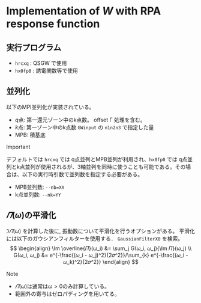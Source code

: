 # Implementation of $W$ with RPA response function

## 実行プログラム
- `hrcxq` : QSGW で使用
- `hx0fp0` : 誘電関数等で使用

## 並列化
以下のMPI並列化が実装されている。
 - $q$点: 第一還元ゾーン中のk点数。 offset Γ 処理を含む。
 - $k$点: 第一ゾーン中のk点数 `GWinput` の `n1n2n3` で指定した量
 - MPB: 積基底

> [!important]
> デフォルトでは `hrcxq` では q点並列とMPB並列が利用され、`hx0fp0` では q点並列とk点並列が使用されるが、3軸並列を同時に使うことも可能である。その場合は、以下の実行時引数で並列数を指定する必要がある。
> - MPB並列数: `--nb=XX`
> - k点並列数: `--nk=YY`

## $𝛱(ω)$の平滑化

$\Im 𝛱(ω)$ を計算した後に, 振動数について平滑化を行うオプションがある。
平滑化には以下のガウシアンフィルターを使用する． `GaussianFilterX0` を検索。
$$
\begin{align}
\Im \overline{𝛱}(ω_i) &= \sum_j G(𝜔_i, 𝜔_j){\Im 𝛱}(ω_j) \\
G(𝜔_i, 𝜔_j) &= e^{-\frac{(𝜔_i - 𝜔_j)^2}{2𝜎^2}}/\sum_{k} e^{-\frac{(𝜔_i - 𝜔_k)^2}{2𝜎^2}}
\end{align}
$$

> [!NOTE]
> - $𝛱(ω)$は通常は$ω>0$のみ計算している。
> - 範囲外の寄与はゼロパディングを用いてる。
